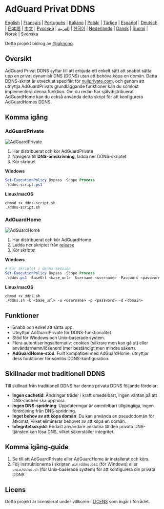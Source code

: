 # AdGuard Privat DDNS

[English](readme.md) | [Français](readme.fr.md) | [Português](readme.pt.md) | [Italiano](readme.it.md) | [Polski](readme.pl.md) | [Türkçe](readme.tr.md) | [Español](readme.es.md) | [Deutsch](readme.de.md) | [日本語](readme.ja.md) | [中文](readme.zh.md) | [Русский](readme.ru.md) | [العربية](readme.ar.md) | [한국어](readme.ko.md) | [Nederlands](readme.nl.md) | [Dansk](readme.da.md) | [Suomi](readme.fi.md) | [Norsk](readme.no.md) | [Svenska](readme.sv.md)

Detta projekt bidrog av [@jqknono](https://github.com/jqknono).

## Översikt

AdGuard Privat DDNS syftar till att erbjuda ett enkelt sätt att snabbt sätta upp en privat dynamisk DNS (DDNS) utan att behöva köpa en domän.
Detta DDNS-skript är utvecklat specifikt för [nullprivate.com](https://nullprivate.com), och genom att utnyttja AdGuardPrivats grundläggande funktioner kan du sömlöst implementera denna funktion.
Om du redan har självdistribuerat AdGuardHome kan du också använda detta skript för att konfigurera AdGuardHomes DDNS.

## Komma igång

### AdGuardPrivate

![AdGuardPrivate](./assets/nullprivate.webp)

1. Har distribuerat och kör AdGuardPrivate
2. Navigera till **DNS-omskrivning**, ladda ner DDNS-skriptet
3. Kör skriptet

**Windows**

```powershell
Set-ExecutionPolicy Bypass -Scope Process
.\ddns-script.ps1
```

**Linux/macOS**

```shell
chmod +x ddns-script.sh
./ddns-script.sh
```

### AdGuardHome

![AdGuardHome](./assets/adguardhome.webp)

1. Har distribuerat och kör AdGuardHome
2. Ladda ner skriptet från [release](https://github.com/AdGuardPrivate/nullprivate-ddns/releases)
3. Kör skriptet

**Windows**

```powershell
# Kör skriptet i denna session
Set-ExecutionPolicy Bypass -Scope Process
.\ddns.ps1 -BaseUrl <base_url> -Username <username> -Password <password> -Domain <domain>
```

**Linux/macOS**

```shell
chmod +x ddns.sh
./ddns.sh -b <base_url> -u <username> -p <password> -d <domain>
```

## Funktioner

- Snabb och enkel att sätta upp.
- Utnyttjar AdGuardPrivate för DDNS-funktionalitet.
- Stöd för Windows och Unix-baserade system.
- Flera autentiseringsalternativ: cookies (säkrare men kan gå ut) eller användarnamn/lösenord (mer beständigt men mindre säkert).
- **AdGuardHome-stöd**: Fullt kompatibel med AdGuardHome, utnyttjar dess funktioner för sömlös DDNS-konfiguration.

## Skillnader mot traditionell DDNS

Till skillnad från traditionell DDNS har denna privata DDNS följande fördelar:

- **Ingen cachetid**: Ändringar träder i kraft omedelbart, ingen väntan på att DNS-cachen ska upphöra.
- **Ingen DNS-spridning**: Uppdateringar är omedelbart tillgängliga, ingen fördröjning från DNS-spridning.
- **Inget behov av att köpa domän**: Du kan använda en pseudodomän för åtkomst, vilket eliminerar behovet av att köpa en domän.
- **Integritetsskydd**: Endast användare anslutna till den privata DNS-tjänsten kan lösa DNS, vilket säkerställer integritet.

## Komma igång-guide

1. Se till att AdGuardPrivate eller AdGuardHome är installerat och körs.
2. Följ instruktionerna i skripten `win/ddns.ps1` (för Windows) eller `unix/ddns.sh` (för Unix-baserade system) för att konfigurera din privata DDNS.

## Licens

Detta projekt är licensierat under villkoren i [LICENS](LICENSE) som ingår i förrådet.
